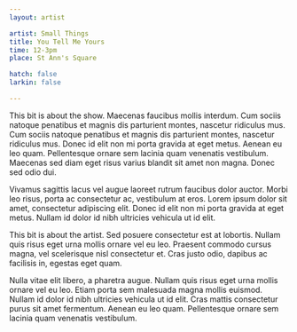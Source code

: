 ```yaml
---
layout: artist

artist: Small Things
title: You Tell Me Yours
time: 12-3pm
place: St Ann's Square

hatch: false
larkin: false

---
```


This bit is about the show. Maecenas faucibus mollis interdum. Cum sociis natoque penatibus et magnis dis parturient montes, nascetur ridiculus mus. Cum sociis natoque penatibus et magnis dis parturient montes, nascetur ridiculus mus. Donec id elit non mi porta gravida at eget metus. Aenean eu leo quam. Pellentesque ornare sem lacinia quam venenatis vestibulum. Maecenas sed diam eget risus varius blandit sit amet non magna. Donec sed odio dui.

Vivamus sagittis lacus vel augue laoreet rutrum faucibus dolor auctor. Morbi leo risus, porta ac consectetur ac, vestibulum at eros. Lorem ipsum dolor sit amet, consectetur adipiscing elit. Donec id elit non mi porta gravida at eget metus. Nullam id dolor id nibh ultricies vehicula ut id elit.

This bit is about the artist. Sed posuere consectetur est at lobortis. Nullam quis risus eget urna mollis ornare vel eu leo. Praesent commodo cursus magna, vel scelerisque nisl consectetur et. Cras justo odio, dapibus ac facilisis in, egestas eget quam.

Nulla vitae elit libero, a pharetra augue. Nullam quis risus eget urna mollis ornare vel eu leo. Etiam porta sem malesuada magna mollis euismod. Nullam id dolor id nibh ultricies vehicula ut id elit. Cras mattis consectetur purus sit amet fermentum. Aenean eu leo quam. Pellentesque ornare sem lacinia quam venenatis vestibulum.
